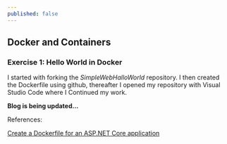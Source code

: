 ```yaml
---
published: false
---
```

## Docker and Containers

### Exercise 1: Hello World in Docker

I started with forking the _SimpleWebHalloWorld_ repository. I then created the Dockerfile using github, thereafter I opened my repository with Visual Studio Code where I Continued my work.







**Blog is being updated...**


References:

[Create a Dockerfile for an ASP.NET Core application](https://docs.docker.com/samples/dotnetcore/)